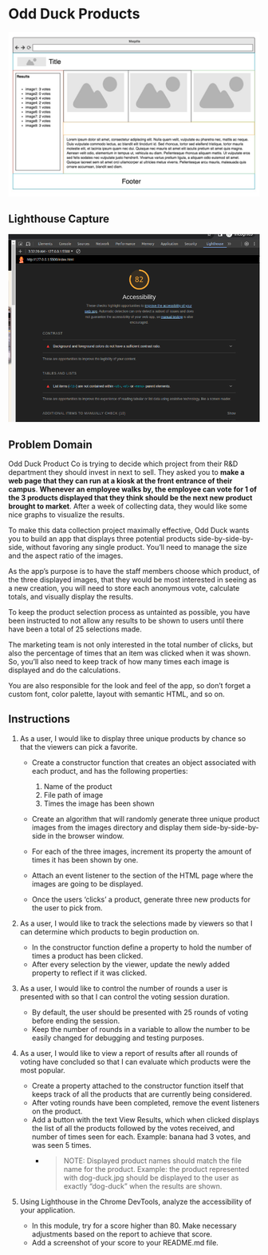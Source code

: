 # Odd Duck Products

![WireFrame](wireframe.jpg)

## Lighthouse Capture

![Lighthouse](lighthouse.png)

## Problem Domain

Odd Duck Product Co is trying to decide which project from their R&D department they should invest in next to sell.
They asked you to **make a web page that they can run at a kiosk at the front entrance of their campus**.
**Whenever an employee walks by, the employee can vote for 1 of the 3 products displayed that they think should be the next new product brought to market**.
After a week of collecting data, they would like some nice graphs to visualize the results.

To make this data collection project maximally effective, Odd Duck wants you to build an app that displays three
potential products side-by-side-by-side, without favoring any single product. You’ll need to manage the size and
the aspect ratio of the images.

As the app’s purpose is to have the staff members choose which product, of the three displayed images, that they
would be most interested in seeing as a new creation, you will need to store each anonymous vote, calculate totals,
and visually display the results.

To keep the product selection process as untainted as possible, you have been instructed to not allow any results to
be shown to users until there have been a total of 25 selections made.

The marketing team is not only interested in the total number of clicks, but also the percentage of times that an
item was clicked when it was shown. So, you’ll also need to keep track of how many times each image is displayed and do
the calculations.

You are also responsible for the look and feel of the app, so don’t forget a custom font, color palette, layout with
semantic HTML, and so on.

## Instructions

1. As a user, I would like to display three unique products by chance so that the viewers can pick a favorite.

   - Create a constructor function that creates an object associated with each product, and has the following properties:
     1. Name of the product
     2. File path of image
     3. Times the image has been shown

   - Create an algorithm that will randomly generate three unique product images from the images directory and display them side-by-side-by-side in the browser window.
   - For each of the three images, increment its property the amount of times it has been shown by one.
   - Attach an event listener to the section of the HTML page where the images are going to be displayed.
   - Once the users ‘clicks’ a product, generate three new products for the user to pick from.

2. As a user, I would like to track the selections made by viewers so that I can determine which products to begin production on.
   - In the constructor function define a property to hold the number of times a product has been clicked.
   - After every selection by the viewer, update the newly added property to reflect if it was clicked.

3. As a user, I would like to control the number of rounds a user is presented with so that I can control the voting session duration.
   - By default, the user should be presented with 25 rounds of voting before ending the session.
   - Keep the number of rounds in a variable to allow the number to be easily changed for debugging and testing purposes.

4. As a user, I would like to view a report of results after all rounds of voting have concluded so that I can evaluate which products were the most popular.
   - Create a property attached to the constructor function itself that keeps track of all the products that are currently being considered.
   - After voting rounds have been completed, remove the event listeners on the product.
   - Add a button with the text View Results, which when clicked displays the list of all the products followed by the votes received, and number of times seen for each. Example: banana had 3 votes, and was seen 5 times.
     - > NOTE: Displayed product names should match the file name for the product. Example: the product represented with dog-duck.jpg should be displayed to the user as exactly “dog-duck” when the results are shown.

5. Using Lighthouse in the Chrome DevTools, analyze the accessibility of your application.
   - In this module, try for a score higher than 80. Make necessary adjustments based on the report to achieve that score.
   - Add a screenshot of your score to your README.md file.
